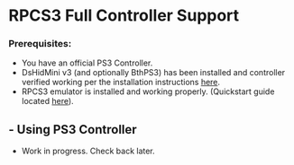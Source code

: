 # RPCS3 Full Controller Support  

### Prerequisites:  
- You have an official PS3 Controller.  
- DsHidMini v3 (and optionally BthPS3) has been installed and controller verified working per the installation instructions [here](How-to-Install.md).  
- RPCS3 emulator is installed and working properly. (Quickstart guide located [here](https://rpcs3.net/quickstart)).  

## - Using PS3 Controller  
- Work in progress.  Check back later.
